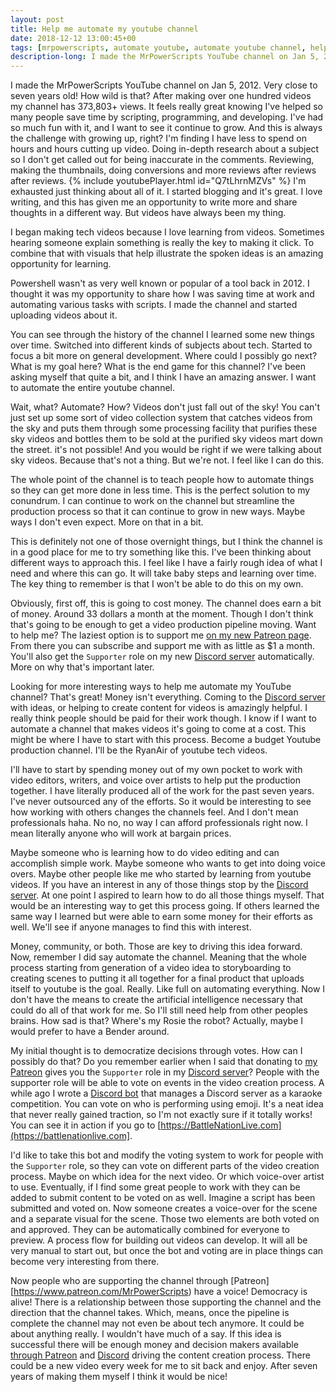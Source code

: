 ```yaml
---
layout: post
title: Help me automate my youtube channel
date: 2018-12-12 13:00:45+00
tags: [mrpowerscripts, automate youtube, automate youtube channel, help automate my youtube channel, youtube automation]
description-long: I made the MrPowerScripts YouTube channel on Jan 5, 2012. Very close to seven years old! How wild is that? After making over one hundred videos my channel has 373,803+ views. It feels really great knowing I've helped so many people save time by scripting, programming, and developing. I've had so much fun with it, and I want to see it continue to grow. And this is always the challenge with growing up, right? I'm finding I have less to spend on hours and hours cutting up video. Doing in-depth research about a subject so I don't get called out for being inaccurate in the comments. Reviewing, making the thumbnails, doing conversions and more reviews after reviews after reviews. I'm exhausted just thinking about all of it. I started blogging and it's great. I love writing, and this has given me an opportunity to write more and share thoughts in a different way. But videos have always been my thing. 
---
```


I made the MrPowerScripts YouTube channel on Jan 5, 2012. Very close to seven years old! How wild is that? After making over one hundred videos my channel has 373,803+ views. It feels really great knowing I've helped so many people save time by scripting, programming, and developing. I've had so much fun with it, and I want to see it continue to grow. And this is always the challenge with growing up, right? I'm finding I have less to spend on hours and hours cutting up video. Doing in-depth research about a subject so I don't get called out for being inaccurate in the comments. Reviewing, making the thumbnails, doing conversions and more reviews after reviews after reviews. {% include youtubePlayer.html id="Q7tLhrnMZVs" %} I'm exhausted just thinking about all of it. I started blogging and it's great. I love writing, and this has given me an opportunity to write more and share thoughts in a different way. But videos have always been my thing.

I began making tech videos because I love learning from videos. Sometimes hearing someone explain something is really the key to making it click. To combine that with visuals that help illustrate the spoken ideas is an amazing opportunity for learning.

Powershell wasn't as very well known or popular of a tool back in 2012. I thought it was my opportunity to share how I was saving time at work and automating various tasks with scripts. I made the channel and started uploading videos about it.

You can see through the history of the channel I learned some new things over time. Switched into different kinds of subjects about tech. Started to focus a bit more on general development. Where could I possibly go next? What is my goal here? What is the end game for this channel? I've been asking myself that quite a bit, and I think I have an amazing answer. I want to automate the entire youtube channel.

Wait, what? Automate? How? Videos don't just fall out of the sky! You can't just set up some sort of video collection system that catches videos from the sky and puts them through some processing facility that purifies these sky videos and bottles them to be sold at the purified sky videos mart down the street. it's not possible! And you would be right if we were talking about sky videos. Because that's not a thing. But we're not. I feel like I can do this.

The whole point of the channel is to teach people how to automate things so they can get more done in less time. This is the perfect solution to my conundrum. I can continue to work on the channel but streamline the production process so that it can continue to grow in new ways. Maybe ways I don't even expect. More on that in a bit.

This is definitely not one of those overnight things, but I think the channel is in a good place for me to try something like this. I've been thinking about different ways to approach this. I feel like I have a fairly rough idea of what I need and where this can go. It will take baby steps and learning over time. The key thing to remember is that I won't be able to do this on my own.

Obviously, first off, this is going to cost money. The channel does earn a bit of money. Around 33 dollars a month at the moment. Though I don't think that's going to be enough to get a video production pipeline moving. Want to help me? The laziest option is to support me [on my new Patreon page](https://www.patreon.com/MrPowerScripts). From there you can subscribe and support me with as little as $1 a month. You'll also get the `Supporter` role on my new [Discord server](https://discord.gg/uEBWZKq) automatically. More on why that's important later. 

Looking for more interesting ways to help me automate my YouTube channel? That's great! Money isn't everything. Coming to the [Discord server](https://discord.gg/uEBWZKq) with ideas, or helping to create content for videos is amazingly helpful. I really think people should be paid for their work though. I know if I want to automate a channel that makes videos it's going to come at a cost. This might be where I have to start with this process. Become a budget Youtube production channel. I'll be the RyanAir of youtube tech videos.

I'll have to start by spending money out of my own pocket to work with video editors, writers, and voice over artists to help put the production together. I have literally produced all of the work for the past seven years. I've never outsourced any of the efforts. So it would be interesting to see how working with others changes the channels feel. And I don't mean professionals haha. No no, no way I can afford professionals right now. I mean literally anyone who will work at bargain prices. 

Maybe someone who is learning how to do video editing and can accomplish simple work. Maybe someone who wants to get into doing voice overs. Maybe other people like me who started by learning from youtube videos. If you have an interest in any of those things stop by the [Discord server](https://discord.gg/uEBWZKq). At one point I aspired to learn how to do all those things myself. That would be an interesting way to get this process going. If others learned the same way I learned but were able to earn some money for their efforts as well. We'll see if anyone manages to find this with interest.

Money, community, or both. Those are key to driving this idea forward. Now, remember I did say automate the channel. Meaning that the whole process starting from generation of a video idea to storyboarding to creating scenes to putting it all together for a final product that uploads itself to youtube is the goal. Really. Like full on automating everything. Now I don't have the means to create the artificial intelligence necessary that could do all of that work for me. So I'll still need help from other peoples brains. How sad is that? Where's my Rosie the robot? Actually, maybe I would prefer to have a Bender around.

My initial thought is to democratize decisions through votes. How can I possibly do that? Do you remember earlier when I said that donating to [my Patreon](https://www.patreon.com/MrPowerScripts) gives you the `Supporter` role in my [Discord server](https://discord.gg/uEBWZKq)? People with the supporter role will be able to vote on events in the video creation process. A while ago I wrote a [Discord bot](https://github.com/MrPowerScripts/battle-nation-live-discord-bot) that manages a Discord server as a karaoke competition. You can vote on who is performing using emoji. It's a neat idea that never really gained traction, so I'm not exactly sure if it totally works! You can see it in action if you go to [https://BattleNationLive.com](https://battlenationlive.com]. 

I'd like to take this bot and modify the voting system to work for people with the `Supporter` role, so they can vote on different parts of the video creation process. Maybe on which idea for the next video. Or which voice-over artist to use. Eventually, if I find some great people to work with they can be added to submit content to be voted on as well. Imagine a script has been submitted and voted on. Now someone creates a voice-over for the scene and a separate visual for the scene. Those two elements are both voted on and approved. They can be automatically combined for everyone to preview. A process flow for building out videos can develop. It will all be very manual to start out, but once the bot and voting are in place things can become very interesting from there.

Now people who are supporting the channel through [Patreon][https://www.patreon.com/MrPowerScripts) have a voice! Democracy is alive! There is a relationship between those supporting the channel and the direction that the channel takes. Which, means, once the pipeline is complete the channel may not even be about tech anymore. It could be about anything really. I wouldn't have much of a say. If this idea is successful there will be enough money and decision makers available [through Patreon](https://www.patreon.com/MrPowerScripts)  and [Discord](https://discord.gg/uEBWZKq) driving the content creation process. There could be a new video every week for me to sit back and enjoy. After seven years of making them myself I think it would be nice!
